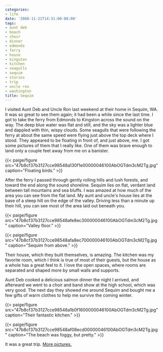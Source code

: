 ```yaml
---
categories:
- life
date: '2008-11-21T14:31:00-08:00'
tags:
- aunt deb
- beach
- choir
- dinner
- edmonds
- ferry
- house
- kingston
- kitchen
- seagulls
- sequim
- stories
- trip
- uncle ron
- washington
title: Sequim
---
```


I visited Aunt Deb and Uncle Ron last weekend at their home in Sequim, WA. It was so great to see them again; it had been a while since the last time. I got to take the ferry from Edmonds to Kingston across the sound on the way. The deep blue water was flat and still, and the sky was a lighter blue and dappled with thin, wispy clouds. Some seagulls that were following the ferry at about the same speed were flying just above the top deck where I stood. They appeared to be floating in front of, and just above, me. I got some pictures of them that I really like. One of them was brave enough to land only a couple feet away from me on a banister.

{{< paige/figure src="47b8cf37b3127cce98548a130f1e00000046100AbOGTdm3cM2Tg.jpg" caption="Floating birds." >}}

After the ferry I passed through gently rolling hills and lush forests, and toward the end along the sound shoreline. Sequim lies on flat, verdant land between tall mountains and sea bluffs. I was amazed at how much of the area you can see from the flat land. My aunt and uncle's house lies at the base of a steep hill on the edge of the valley. Driving less than a minute up their hill, you can see most of the area laid out beneath you.

{{< paige/figure src="47b8cf37b3127cce98548afe8ec300000046100AbOGTdm3cM2Tg.jpg" caption="Valley floor." >}}

{{< paige/figure src="47b8cf37b3127cce98548afa8ec700000046100AbOGTdm3cM2Tg.jpg" caption="Sequim from above." >}}

Their house, which they built themselves, is amazing. The kitchen was my favorite room, which I think is true of most of their guests, but the house as a whole has a great feel to it. I love the open spaces, where rooms are separated and shaped more by small walls and supports.

Aunt Deb cooked a delicious salmon dinner the night I arrived, and afterward we went to a choir and band show at the high school, which was very good. The next day they showed me around Sequim and bought me a few gifts of warm clothes to help me survive the coming winter.

{{< paige/figure src="47b8cf37b3127cce98548a1b0f1600000046100AbOGTdm3cM2Tg.jpg" caption="Their fantastic kitchen." >}}

{{< paige/figure src="47b8cf37b3127cce98548af08ecd00000046100AbOGTdm3cM2Tg.jpg" caption="The beach was foggy, but pretty." >}}

It was a great trip. [More pictures.](https://faught.shutterfly.com/106)
